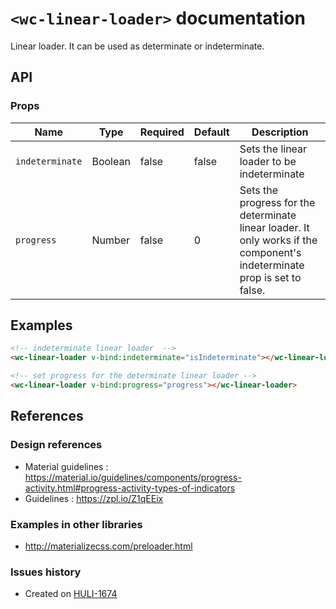 # `<wc-linear-loader>` documentation

Linear loader. It can be used as determinate or indeterminate.

## API

### Props

| Name | Type | Required | Default | Description
| --- | --- | ---  | ---  | ---
| `indeterminate` | Boolean | false  | false | Sets the linear loader to be indeterminate
| `progress` | Number | false  | 0  | Sets the progress for the determinate linear loader. It only works if the component's indeterminate prop is set to false.

## Examples

``` html
<!-- indeterminate linear loader  -->
<wc-linear-loader v-bind:indeterminate="isIndeterminate"></wc-linear-loader>

<!-- set progress for the determinate linear loader -->
<wc-linear-loader v-bind:progress="progress"></wc-linear-loader>
```

## References

### Design references

* Material guidelines : https://material.io/guidelines/components/progress-activity.html#progress-activity-types-of-indicators
* Guidelines : https://zpl.io/Z1qEEix

### Examples in other libraries

* http://materializecss.com/preloader.html


### Issues history

* Created on [HULI-1674](https://hulihealth.atlassian.net/browse/HULI-1674)
